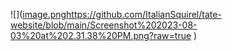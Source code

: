 ![]([image.png](https://github.com/ItalianSquirel/tate-website/blob/main/Screenshot%202023-08-03%20at%202.31.38%20PM.png?raw=true
)https://github.com/ItalianSquirel/tate-website/blob/main/Screenshot%202023-08-03%20at%202.31.38%20PM.png?raw=true
)
